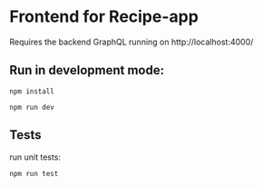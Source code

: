 # Frontend for Recipe-app

Requires the backend GraphQL running on http://localhost:4000/ 

## Run in development mode:
```
npm install

npm run dev
```

## Tests

run unit tests:
```
npm run test
```

